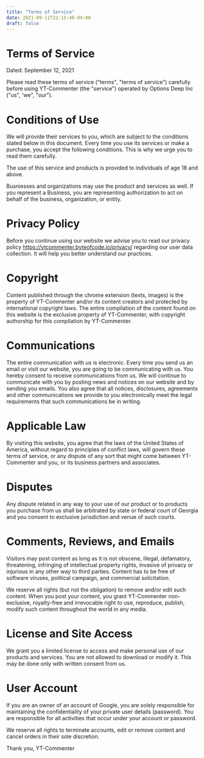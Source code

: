 ```yaml
---
title: "Terms of Service"
date: 2021-09-11T22:15:46-04:00
draft: false
---
```

# Terms of Service
Dated: September 12, 2021

Please read these terms of service ("terms", "terms of service") carefully before using YT-Commenter (the "service") operated by Options Deep Inc ("us", 'we", "our").
<!--- added the name above, also the company that operates it --->

# Conditions of Use

We will provide their services to you, which are subject to the conditions stated below in this document. Every time you use its services or make a purchase, you accept the following conditions. This is why we urge you to read them carefully.

The use of this service and products is provided to individuals of age 18 and above.

Busniesses and organizations may use the product and services as well. If you represent a Business, you are representing authorization to act on behalf of the business, organization, or entity. 

# Privacy Policy

Before you continue using our website we advise you to read our privacy policy https://ytcommenter.byteofcode.io/privacy/ regarding our user data collection. It will help you better understand our practices.
<!--- included the website here for privacy --->

# Copyright

Content published through the chrome extension (texts, images) is the property of YT-Commenter and/or its content creators and protected by international copyright laws. The entire compilation of the content found on this website is the exclusive property of YT-Commenter, with copyright authorship for this compilation by YT-Commenter.
<!--- added in the name 3 times --->

# Communications

The entire communication with us is electronic. Every time you send us an email or visit our website, you are going to be communicating with us. You hereby consent to receive communications from us. We will continue to communicate with you by posting news and notices on our website and by sending you emails. You also agree that all notices, disclosures, agreements and other communications we provide to you electronically meet the legal requirements that such communications be in writing.

# Applicable Law

By visiting this website, you agree that the laws of the United States of America, without regard to principles of conflict laws, will govern these terms of service, or any dispute of any sort that might come between YT-Commenter and you, or its business partners and associates.

# Disputes

Any dispute related in any way to your use of our product or to products you purchase from us shall be arbitrated by state or federal court of Georgia and you consent to exclusive jurisdiction and venue of such courts.

# Comments, Reviews, and Emails

Visitors may post content as long as it is not obscene, illegal, defamatory, threatening, infringing of intellectual property rights, invasive of privacy or injurious in any other way to third parties. Content has to be free of software viruses, political campaign, and commercial solicitation.

We reserve all rights (but not the obligation) to remove and/or edit such content. When you post your content, you grant YT-Commenter non-exclusive, royalty-free and irrevocable right to use, reproduce, publish, modify such content throughout the world in any media.

# License and Site Access

We grant you a limited license to access and make personal use of our products and services. You are not allowed to download or modify it. This may be done only with written consent from us.

# User Account

If you are an owner of an account of Google, you are solely responsible for maintaining the confidentiality of your private user details (password). You are responsible for all activities that occur under your account or password.

We reserve all rights to terminate accounts, edit or remove content and cancel orders in their sole discretion.

Thank you,
YT-Commenter
